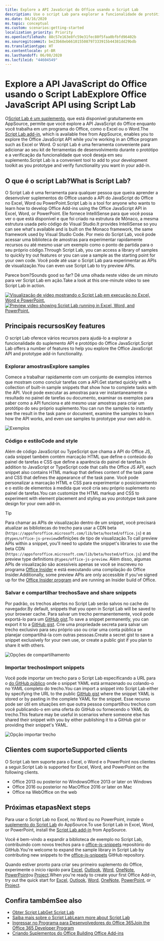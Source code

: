 ```yaml
---
title: Explore a API JavaScript do Office usando o Script Lab
description: Use o script Lab para explorar a funcionalidade de protótipo e a API do Office JS.
ms.date: 04/16/2020
ms.topic: conceptual
ms.custom: scenarios:getting-started
localization_priority: Priority
ms.openlocfilehash: 88c57e163e8fc59e31fec80f5faa0bfbfd96402b
ms.sourcegitcommit: be23b68eb661015508797333915b44381dd29bdb
ms.translationtype: HT
ms.contentlocale: pt-BR
ms.lasthandoff: 06/08/2020
ms.locfileid: "44604549"
---
```

# <a name="explore-office-javascript-api-using-script-lab"></a><span data-ttu-id="1380d-103">Explore a API JavaScript do Office usando o Script Lab</span><span class="sxs-lookup"><span data-stu-id="1380d-103">Explore Office JavaScript API using Script Lab</span></span>

<span data-ttu-id="1380d-104">O[Script Lab é um suplemento](https://appsource.microsoft.com/product/office/WA104380862), que está disponível gratuitamente em AppSource, permite que você explore a API JavaScript do Office enquanto você trabalha em um programa do Office, como o Excel ou o Word.</span><span class="sxs-lookup"><span data-stu-id="1380d-104">The [Script Lab add-in](https://appsource.microsoft.com/product/office/WA104380862), which is available free from AppSource, enables you to explore the Office JavaScript API while you're working in an Office program such as Excel or Word.</span></span> <span data-ttu-id="1380d-105">O script Lab é uma ferramenta conveniente para adicionar ao seu kit de ferramentas de desenvolvimento durante o protótipo e a verificação da funcionalidade que você deseja em seu suplemento.</span><span class="sxs-lookup"><span data-stu-id="1380d-105">Script Lab is a convenient tool to add to your development toolkit as you prototype and verify functionality you want in your add-in.</span></span>

## <a name="what-is-script-lab"></a><span data-ttu-id="1380d-106">O que é o script Lab?</span><span class="sxs-lookup"><span data-stu-id="1380d-106">What is Script Lab?</span></span>

<span data-ttu-id="1380d-107">O Script Lab é uma ferramenta para qualquer pessoa que queira aprender a desenvolver suplementos do Office usando a API do JavaScript do Office no Excel, Word ou PowerPoint.</span><span class="sxs-lookup"><span data-stu-id="1380d-107">Script Lab is a tool for anyone who wants to learn how to develop Office Add-ins using the Office JavaScript API in Excel, Word, or PowerPoint.</span></span> <span data-ttu-id="1380d-108">Ele fornece IntelliSense para que você possa ver o que está disponível e que foi criado na estrutura de Mônaco, a mesma estrutura usada pelo código do Visual Studio.</span><span class="sxs-lookup"><span data-stu-id="1380d-108">It provides IntelliSense so you can see what's available and is built on the Monaco framework, the same framework used by Visual Studio Code.</span></span> <span data-ttu-id="1380d-109">Por meio do Script Lab, você pode acessar uma biblioteca de amostras para experimentar rapidamente recursos ou até mesmo usar um exemplo como o ponto de partida para o seu próprio código.</span><span class="sxs-lookup"><span data-stu-id="1380d-109">Through Script Lab, you can access a library of samples to quickly try out features or you can use a sample as the starting point for your own code.</span></span> <span data-ttu-id="1380d-110">Você pode até usar o Script Lab para experimentar as APIs de visualização.</span><span class="sxs-lookup"><span data-stu-id="1380d-110">You can even use Script Lab to try preview APIs.</span></span>

<span data-ttu-id="1380d-111">Parece bom?</span><span class="sxs-lookup"><span data-stu-id="1380d-111">Sounds good so far?</span></span> <span data-ttu-id="1380d-112">Dê uma olhada neste vídeo de um minuto para ver Script Lab em ação.</span><span class="sxs-lookup"><span data-stu-id="1380d-112">Take a look at this one-minute video to see Script Lab in action.</span></span>

<span data-ttu-id="1380d-113">[![Visualização de vídeo mostrando o Script Lab em execução no Excel, Word e PowerPoint.](../images/screenshot-wide-youtube.png 'Visualização de vídeo do Script Lab')](https://aka.ms/scriptlabvideo)</span><span class="sxs-lookup"><span data-stu-id="1380d-113">[![Preview video showing Script Lab running in Excel, Word, and PowerPoint.](../images/screenshot-wide-youtube.png 'Script Lab preview video')](https://aka.ms/scriptlabvideo)</span></span>

## <a name="key-features"></a><span data-ttu-id="1380d-114">Principais recursos</span><span class="sxs-lookup"><span data-stu-id="1380d-114">Key features</span></span>

<span data-ttu-id="1380d-115">O script Lab oferece vários recursos para ajudá-lo a explorar a funcionalidade do suplemento API e protótipo do Office JavaScript.</span><span class="sxs-lookup"><span data-stu-id="1380d-115">Script Lab offers a number of features to help you explore the Office JavaScript API and prototype add-in functionality.</span></span>

### <a name="explore-samples"></a><span data-ttu-id="1380d-116">Explorar amostras</span><span class="sxs-lookup"><span data-stu-id="1380d-116">Explore samples</span></span>

<span data-ttu-id="1380d-117">Comece a trabalhar rapidamente com um conjunto de exemplos internos que mostram como concluir tarefas com a API.</span><span class="sxs-lookup"><span data-stu-id="1380d-117">Get started quickly with a collection of built-in sample snippets that show how to complete tasks with the API.</span></span> <span data-ttu-id="1380d-118">Você pode executar as amostras para ver instantaneamente o resultado no painel de tarefas ou documento, examinar os exemplos para saber como a API funciona e até mesmo usar amostras para criar um protótipo do seu próprio suplemento.</span><span class="sxs-lookup"><span data-stu-id="1380d-118">You can run the samples to instantly see the result in the task pane or document, examine the samples to learn how the API works, and even use samples to prototype your own add-in.</span></span>

![Exemplos](../images/script-lab-samples.jpg)

### <a name="code-and-style"></a><span data-ttu-id="1380d-120">Código e estilo</span><span class="sxs-lookup"><span data-stu-id="1380d-120">Code and style</span></span>

<span data-ttu-id="1380d-121">Além de código JavaScript ou TypeScript que chama a API do Office JS, cada snippet também contém marcação HTML que define o conteúdo do painel de tarefas e CSS que define a aparência do painel de tarefas.</span><span class="sxs-lookup"><span data-stu-id="1380d-121">In addition to JavaScript or TypeScript code that calls the Office JS API, each snippet also contains HTML markup that defines content of the task pane and CSS that defines the appearance of the task pane.</span></span> <span data-ttu-id="1380d-122">Você pode personalizar a marcação HTML e CSS para experimentar o posicionamento e o estilo de elementos à medida que você cria seu próprio suplemento no painel de tarefas.</span><span class="sxs-lookup"><span data-stu-id="1380d-122">You can customize the HTML markup and CSS to experiment with element placement and styling as you prototype task pane design for your own add-in.</span></span>

> [!TIP]
> <span data-ttu-id="1380d-123">Para chamar as APIs de visualização dentro de um snippet, você precisará atualizar as bibliotecas do trecho para usar a CDN beta (`https://appsforoffice.microsoft.com/lib/beta/hosted/office.js`) e as `@types/office-js-preview`definições de tipo de visualização.</span><span class="sxs-lookup"><span data-stu-id="1380d-123">To call preview APIs within a snippet, you'll need to update the snippet's libraries to use the beta CDN (`https://appsforoffice.microsoft.com/lib/beta/hosted/office.js`) and the preview type definitions `@types/office-js-preview`.</span></span> <span data-ttu-id="1380d-124">Além disso, algumas APIs de visualização são acessíveis apenas se você se inscreveu no programa [Office Insider](https://insider.office.com) e está executando uma compilação do Office Insider.</span><span class="sxs-lookup"><span data-stu-id="1380d-124">Additionally, some preview APIs are only accessible if you've signed up for the [Office Insider program](https://insider.office.com) and are running an Insider build of Office.</span></span>

### <a name="save-and-share-snippets"></a><span data-ttu-id="1380d-125">Salvar e compartilhar trechos</span><span class="sxs-lookup"><span data-stu-id="1380d-125">Save and share snippets</span></span>

<span data-ttu-id="1380d-126">Por padrão, os trechos abertos no Script Lab serão salvos no cache do navegador.</span><span class="sxs-lookup"><span data-stu-id="1380d-126">By default, snippets that you open in Script Lab will be saved to your browser cache.</span></span> <span data-ttu-id="1380d-127">Para salvar um trecho permanentemente, você pode exportá-lo para um [GitHub gist](https://gist.github.com).</span><span class="sxs-lookup"><span data-stu-id="1380d-127">To save a snippet permanently, you can export it to a [GitHub gist](https://gist.github.com).</span></span> <span data-ttu-id="1380d-128">Crie uma propriedade secreta para salvar um trecho exclusivo para seu próprio uso ou criar uma conta pública se planejar compartilhá-la com outras pessoas.</span><span class="sxs-lookup"><span data-stu-id="1380d-128">Create a secret gist to save a snippet exclusively for your own use, or create a public gist if you plan to share it with others.</span></span>

![Opções de compartilhamento](../images/script-lab-share.jpg)

### <a name="import-snippets"></a><span data-ttu-id="1380d-130">Importar trechos</span><span class="sxs-lookup"><span data-stu-id="1380d-130">Import snippets</span></span>

<span data-ttu-id="1380d-131">Você pode importar um trecho para o Script Lab especificando a URL para o [do GitHub público](https://gist.github.com) onde o snippet YAML está armazenado ou colando-o no YAML completo do trecho.</span><span class="sxs-lookup"><span data-stu-id="1380d-131">You can import a snippet into Script Lab either by specifying the URL to the public [GitHub gist](https://gist.github.com) where the snippet YAML is stored or by pasting in the complete YAML for the snippet.</span></span> <span data-ttu-id="1380d-132">Esse recurso pode ser útil em situações em que outra pessoa compartilhou trechos com você publicando-o em uma oferta do GitHub ou fornecendo o YAML do trecho.</span><span class="sxs-lookup"><span data-stu-id="1380d-132">This feature may be useful in scenarios where someone else has shared their snippet with you by either publishing it to a GitHub gist or providing their snippet's YAML.</span></span>

![Opção importar trecho](../images/script-lab-import-snippet.jpg)

## <a name="supported-clients"></a><span data-ttu-id="1380d-134">Clientes com suporte</span><span class="sxs-lookup"><span data-stu-id="1380d-134">Supported clients</span></span>

<span data-ttu-id="1380d-135">O Script Lab tem suporte para o Excel, o Word e o PowerPoint nos clientes a seguir.</span><span class="sxs-lookup"><span data-stu-id="1380d-135">Script Lab is supported for Excel, Word, and PowerPoint on the following clients.</span></span>

- <span data-ttu-id="1380d-136">Office 2013 ou posterior no Windows</span><span class="sxs-lookup"><span data-stu-id="1380d-136">Office 2013 or later on Windows</span></span>
- <span data-ttu-id="1380d-137">Office 2016 ou posterior no Mac</span><span class="sxs-lookup"><span data-stu-id="1380d-137">Office 2016 or later on Mac</span></span>
- <span data-ttu-id="1380d-138">Office na Web</span><span class="sxs-lookup"><span data-stu-id="1380d-138">Office on the web</span></span>

## <a name="next-steps"></a><span data-ttu-id="1380d-139">Próximas etapas</span><span class="sxs-lookup"><span data-stu-id="1380d-139">Next steps</span></span>

<span data-ttu-id="1380d-140">Para usar o Script Lab no Excel, no Word ou no PowerPoint, instale o [suplemento do Script Lab](https://appsource.microsoft.com/product/office/WA104380862) do AppSource.</span><span class="sxs-lookup"><span data-stu-id="1380d-140">To use Script Lab in Excel, Word, or PowerPoint, install the [Script Lab add-in](https://appsource.microsoft.com/product/office/WA104380862) from AppSource.</span></span> 

<span data-ttu-id="1380d-141">Você é bem-vindo a expandir a biblioteca de exemplo no Script Lab, contribuindo com novos trechos para o [office-js-snippets](https://github.com/OfficeDev/office-js-snippets#office-js-snippets) repositório do GitHub.</span><span class="sxs-lookup"><span data-stu-id="1380d-141">You're welcome to expand the sample library in Script Lab by contributing new snippets to the [office-js-snippets](https://github.com/OfficeDev/office-js-snippets#office-js-snippets) GitHub repository.</span></span>

<span data-ttu-id="1380d-142">Quando estiver pronto para criar seu primeiro suplemento do Office, experimente o início rápido para [Excel](../quickstarts/excel-quickstart-jquery.md), [Outlook](../quickstarts/outlook-quickstart.md), [Word](../quickstarts/word-quickstart.md), [OneNote](../quickstarts/onenote-quickstart.md), [PowerPoint](../quickstarts/powerpoint-quickstart.md)ou [Project](../quickstarts/project-quickstart.md).</span><span class="sxs-lookup"><span data-stu-id="1380d-142">When you're ready to create your first Office Add-in, try out the quick start for [Excel](../quickstarts/excel-quickstart-jquery.md), [Outlook](../quickstarts/outlook-quickstart.md), [Word](../quickstarts/word-quickstart.md), [OneNote](../quickstarts/onenote-quickstart.md), [PowerPoint](../quickstarts/powerpoint-quickstart.md), or [Project](../quickstarts/project-quickstart.md).</span></span>

## <a name="see-also"></a><span data-ttu-id="1380d-143">Confira também</span><span class="sxs-lookup"><span data-stu-id="1380d-143">See also</span></span>

- [<span data-ttu-id="1380d-144">Obter Script Lab</span><span class="sxs-lookup"><span data-stu-id="1380d-144">Get Script Lab</span></span>](https://appsource.microsoft.com/product/office/WA104380862)
- [<span data-ttu-id="1380d-145">Saiba mais sobre o Script Lab</span><span class="sxs-lookup"><span data-stu-id="1380d-145">Learn more about Script Lab</span></span>](https://github.com/OfficeDev/script-lab#script-lab-a-microsoft-garage-project)
- [<span data-ttu-id="1380d-146">Ingressar no Programa para Desenvolvedores do Office 365</span><span class="sxs-lookup"><span data-stu-id="1380d-146">Join the Office 365 Developer Program</span></span>](https://developer.microsoft.com/office/dev-program)
- [<span data-ttu-id="1380d-147">Criando Suplementos do Office </span><span class="sxs-lookup"><span data-stu-id="1380d-147">Building Office Add-ins</span></span>](../overview/office-add-ins-fundamentals.md)
